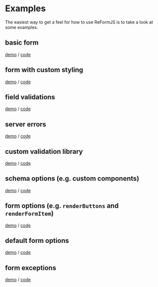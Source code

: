 # Examples

The easiest way to get a feel for how to use ReFormJS is to take a look at some examples.

## basic form

[demo]() / [code](./basic)

## form with custom styling

[demo]() / [code](./custom-styling)

## field validations

[demo]() / [code](./validations)

## server errors

[demo]() / [code](./sever-errors)

## custom validation library

[demo]() / [code](./custom-validation-library)

## schema options (e.g. custom components)

[demo]() / [code](./default-schema-options)

## form options (e.g. `renderButtons` and `renderFormItem`)

[demo]() / [code](./form-options)

## default form options

[demo]() / [code](./default-form-options)

## form exceptions

[demo]() / [code](./form-exceptions)
